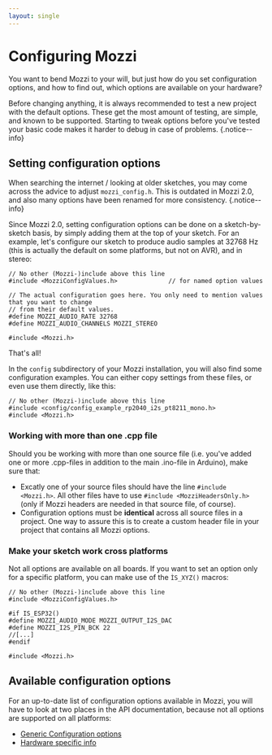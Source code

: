 ```yaml
---
layout: single
---
```


# Configuring Mozzi

You want to bend Mozzi to your will, but just how do you set configuration options, and how to find out, which options are available on your hardware?

Before changing anything, it is always recommended to test a new project with the default options. These get the most amount of testing, are simple,
and known to be supported. Starting to tweak options before you've tested your basic code makes it harder to debug in case of problems.
{.notice--info}

## Setting configuration options

When searching the internet / looking at older sketches, you may come across the advice to adjust ```mozzi_config.h```. This is outdated in Mozzi 2.0,
and also many options have been renamed for more consistency.
{.notice--info}

Since Mozzi 2.0, setting configuration options can be done on a sketch-by-sketch basis, by simply adding them at the top of your sketch. For an example,
let's configure our sketch to produce audio samples at 32768 Hz (this is actually the default on some platforms, but not on AVR), and in stereo:

```
// No other (Mozzi-)include above this line
#include <MozziConfigValues.h>              // for named option values

// The actual configuration goes here. You only need to mention values that you want to change
// from their default values.
#define MOZZI_AUDIO_RATE 32768
#define MOZZI_AUDIO_CHANNELS MOZZI_STEREO

#include <Mozzi.h>
```

That's all!

In the ```config``` subdirectory of your Mozzi installation, you will also find some configuration examples. You can either copy settings from these files, or
even use them directly, like this:

```
// No other (Mozzi-)include above this line
#include <config/config_example_rp2040_i2s_pt8211_mono.h>
#include <Mozzi.h>
```

### Working with more than one .cpp file

Should you be working with more than one source file (i.e. you've added one or more .cpp-files in addition to the main .ino-file in Arduino), make sure that:

  - Excatly one of your source files should have the line ```#include <Mozzi.h>```. All other files have to use ```#include <MozziHeadersOnly.h>``` (only if
    Mozzi headers are needed in that source file, of course).
  - Configuration options must be **identical** across all source files in a project. One way to assure this is to create a custom header file in your project
    that contains all Mozzi options.

### Make your sketch work cross platforms

Not all options are available on all boards. If you want to set an option only for a specific platform, you can make use of the ```ÌS_XYZ()``` macros:

```
// No other (Mozzi-)include above this line
#include <MozziConfigValues.h>

#if IS_ESP32()
#define MOZZI_AUDIO_MODE MOZZI_OUTPUT_I2S_DAC
#define MOZZI_I2S_PIN_BCK 22
//[...]
#endif

#include <Mozzi.h>
```

## Available configuration options

For an up-to-date list of configuration options available in Mozzi, you will have to look at two places in the API documentation, because not all options are
supported on all platforms:

  - [Generic Configuration options](/doc/html/group__config.html)
  - [Hardware specific info](/doc/html/hardware.html)
